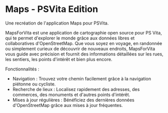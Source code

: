 # Maps - PSVita Edition
Une recréation de l'application Maps pour PSVita.

MapsForVita est une application de cartographie open source pour PS Vita, qui te permet d'explorer le monde grâce aux données libres et collaboratives d'OpenStreetMap. Que vous soyez en voyage, en randonnée ou simplement curieux de découvrir de nouveaux endroits, MapsForVita vous guide avec précision et fournit des informations détaillées sur les rues, les sentiers, les points d'intérêt et bien plus encore.

Fonctionnalités :

- Navigation : Trouvez votre chemin facilement grâce à la navigation piétonne ou cycliste.
- Recherche de lieux : Localisez rapidement des adresses, des commerces, des monuments et d'autres points d'intérêt.
- Mises à jour régulières : Bénéficiez des dernières données d'OpenStreetMap grâce aux mises à jour fréquentes.
